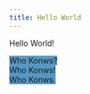 ```yaml
---
title: Hello World
---
```



Hello World!

<span style="background-color: #5698c3">
Who Konws?<br>
Who Konws!<br>
Who Konws.<br>
</span>